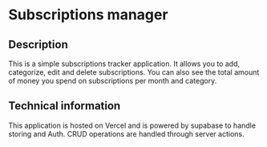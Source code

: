 # Subscriptions manager

## Description

This is a simple subscriptions tracker application. It allows you to add, categorize, edit and delete subscriptions. You can also see the total amount of money you spend on subscriptions per month and category.

## Technical information

This application is hosted on Vercel and is powered by supabase to handle storing and Auth. CRUD operations are handled through server actions.
